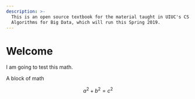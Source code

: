 ```yaml
---
description: >-
  This is an open source textbook for the material taught in UIUC's CS 498
  Algorithms for Big Data, which will run this Spring 2019.
---
```


# Welcome

I am going to test this math.

A block of math



$$a^2 + b^2 = c^2$$

